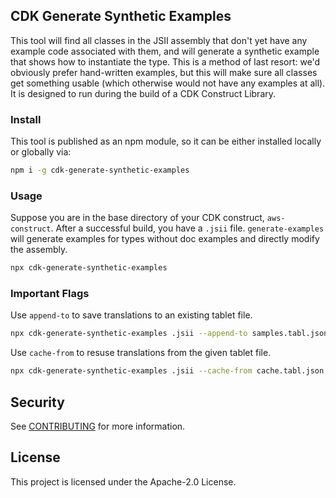 ## CDK Generate Synthetic Examples

This tool will find all classes in the JSII assembly that don't yet have
any example code associated with them, and will generate a synthetic
example that shows how to instantiate the type. This is a method of last
resort: we'd obviously prefer hand-written examples, but this will make sure
all classes get something usable (which otherwise would not have any
examples at all). It is designed to run during the build of a CDK Construct
Library.

### Install

This tool is published as an npm module, so it can be either installed locally or
globally via:

```bash
npm i -g cdk-generate-synthetic-examples
```

### Usage

Suppose you are in the base directory of your CDK construct, `aws-construct`.
After a successful build, you have a `.jsii` file. `generate-examples` will
generate examples for types without doc examples and directly modify the
assembly.

```bash
npx cdk-generate-synthetic-examples
```

### Important Flags

Use `append-to` to save translations to an existing tablet file.

```bash
npx cdk-generate-synthetic-examples .jsii --append-to samples.tabl.json
```

Use `cache-from` to resuse translations from the given tablet file.

```bash
npx cdk-generate-synthetic-examples .jsii --cache-from cache.tabl.json
```

## Security

See [CONTRIBUTING](CONTRIBUTING.md#security-issue-notifications) for more information.

## License

This project is licensed under the Apache-2.0 License.

